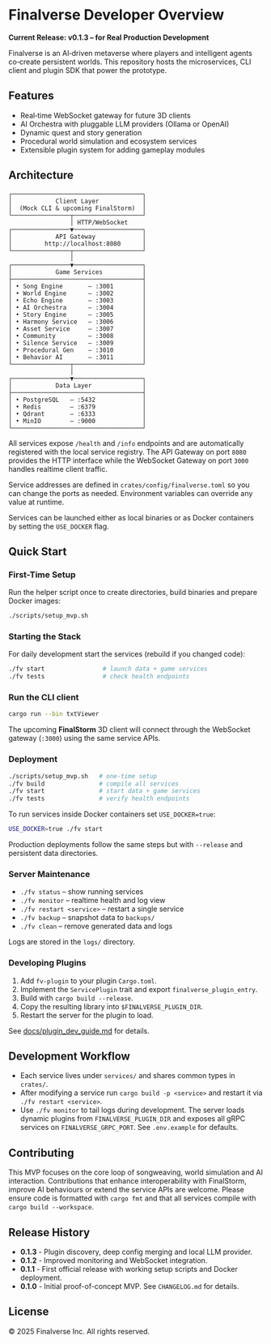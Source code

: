 # Finalverse Developer Overview

**Current Release: v0.1.3 – for Real Production Development**

Finalverse is an AI‑driven metaverse where players and intelligent agents co‑create persistent worlds. This repository hosts the microservices, CLI client and plugin SDK that power the prototype.

## Features

- Real‑time WebSocket gateway for future 3D clients
- AI Orchestra with pluggable LLM providers (Ollama or OpenAI)
- Dynamic quest and story generation
- Procedural world simulation and ecosystem services
- Extensible plugin system for adding gameplay modules

## Architecture

```
┌────────────────────────────────────┐
│            Client Layer            │
│  (Mock CLI & upcoming FinalStorm)  │
└────────────────┬───────────────────┘
                 │ HTTP/WebSocket
┌────────────────▼───────────────────┐
│            API Gateway             │
│         http://localhost:8080      │
└────────────────┬───────────────────┘
                 │
┌────────────────▼───────────────────┐
│            Game Services           │
├────────────────────────────────────┤
│ • Song Engine       – :3001        │
│ • World Engine      – :3002        │
│ • Echo Engine       – :3003        │
│ • AI Orchestra      – :3004        │
│ • Story Engine      – :3005        │
│ • Harmony Service   – :3006        │
│ • Asset Service     – :3007        │
│ • Community         – :3008        │
│ • Silence Service   – :3009        │
│ • Procedural Gen    – :3010        │
│ • Behavior AI       – :3011        │
└────────────────┬───────────────────┘
                 │
┌────────────────▼───────────────────┐
│            Data Layer              │
├────────────────────────────────────┤
│ • PostgreSQL   – :5432             │
│ • Redis        – :6379             │
│ • Qdrant       – :6333             │
│ • MinIO        – :9000             │
└────────────────────────────────────┘
```

All services expose `/health` and `/info` endpoints and are automatically registered with the local service registry. The API Gateway on port `8080` provides the HTTP interface while the WebSocket Gateway on port `3000` handles realtime client traffic.

Service addresses are defined in `crates/config/finalverse.toml` so you can change the ports as needed. Environment variables can override any value at runtime.

Services can be launched either as local binaries or as Docker containers by setting the `USE_DOCKER` flag.

## Quick Start

### First-Time Setup

Run the helper script once to create directories, build binaries and prepare Docker images:

```bash
./scripts/setup_mvp.sh
```

### Starting the Stack

For daily development start the services (rebuild if you changed code):

```bash
./fv start                # launch data + game services
./fv tests                # check health endpoints
```

### Run the CLI client

```bash
cargo run --bin txtViewer
```

The upcoming **FinalStorm** 3D client will connect through the WebSocket gateway (`:3000`) using the same service APIs.

### Deployment

```bash
./scripts/setup_mvp.sh   # one-time setup
./fv build               # compile all services
./fv start               # start data + game services
./fv tests               # verify health endpoints
```

To run services inside Docker containers set `USE_DOCKER=true`:

```bash
USE_DOCKER=true ./fv start
```

Production deployments follow the same steps but with `--release` and persistent data directories.

### Server Maintenance

- `./fv status` – show running services
- `./fv monitor` – realtime health and log view
- `./fv restart <service>` – restart a single service
- `./fv backup` – snapshot data to `backups/`
- `./fv clean` – remove generated data and logs

Logs are stored in the `logs/` directory.

### Developing Plugins

1. Add `fv-plugin` to your plugin `Cargo.toml`.
2. Implement the `ServicePlugin` trait and export `finalverse_plugin_entry`.
3. Build with `cargo build --release`.
4. Copy the resulting library into `$FINALVERSE_PLUGIN_DIR`.
5. Restart the server for the plugin to load.

See [docs/plugin_dev_guide.md](docs/plugin_dev_guide.md) for details.

## Development Workflow

- Each service lives under `services/` and shares common types in `crates/`.
- After modifying a service run `cargo build -p <service>` and restart it via `./fv restart <service>`.
- Use `./fv monitor` to tail logs during development. The
  server loads dynamic plugins from `FINALVERSE_PLUGIN_DIR` and exposes all
  gRPC services on `FINALVERSE_GRPC_PORT`. See `.env.example` for defaults.

## Contributing

This MVP focuses on the core loop of songweaving, world simulation and AI interaction. Contributions that enhance interoperability with FinalStorm, improve AI behaviours or extend the service APIs are welcome. Please ensure code is formatted with `cargo fmt` and that all services compile with `cargo build --workspace`.

## Release History

- **0.1.3** - Plugin discovery, deep config merging and local LLM provider.
- **0.1.2** - Improved monitoring and WebSocket integration.
- **0.1.1** - First official release with working setup scripts and Docker deployment.
- **0.1.0** - Initial proof-of-concept MVP. See `CHANGELOG.md` for details.

## License

© 2025 Finalverse Inc. All rights reserved.
